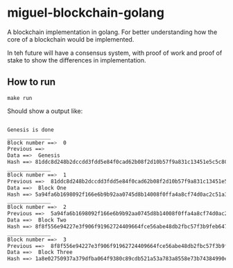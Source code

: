 # miguel-blockchain-golang

A blockchain implementation in golang.
For better understanding how the core of a blockchain would be implemented.

In teh future will have a consensus system, with proof of work and proof of stake to show the differences in implementation.


## How to run

`make run`

Should show a output like:

```bash

Genesis is done
______________
Block number ==>  0
Previous ==>
Data ==>  Genesis
Hash ==> 81ddc8d248b2dccdd3fdd5e84f0cad62b08f2d10b57f9a831c13451e5c5c80a5
______________
Block number ==>  1
Previous ==>  81ddc8d248b2dccdd3fdd5e84f0cad62b08f2d10b57f9a831c13451e5c5c80a5
Data ==>  Block One
Hash ==> 5a94fa6b1698092f166e6b9b92aa0745d8b14008f0ffa4a8cf74d0ac2c51a3e1
______________
Block number ==>  2
Previous ==>  5a94fa6b1698092f166e6b9b92aa0745d8b14008f0ffa4a8cf74d0ac2c51a3e1
Data ==>  Block Two
Hash ==> 8f8f556e94227e3f906f91962724409664fce56abe48db2fbc57f3b9feb6475d
______________
Block number ==>  3
Previous ==>  8f8f556e94227e3f906f91962724409664fce56abe48db2fbc57f3b9feb6475d
Data ==>  Block Three
Hash ==> 1a8e02750937a379dfba064f9380c89cdb521a53a783a8558e73b74384990e4d

```
